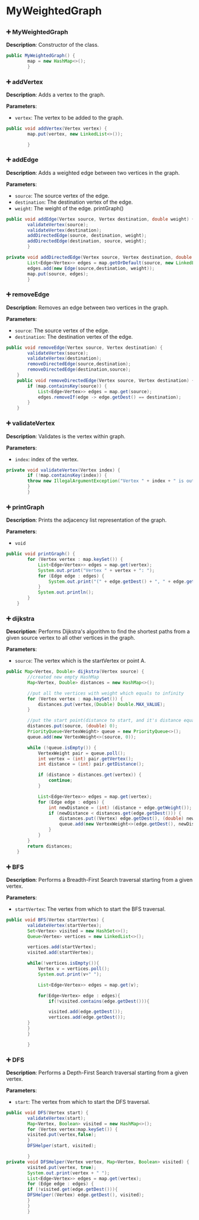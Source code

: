 # MyWeightedGraph
## 
### ➕ MyWeightedGraph
**Description**: Constructor of the class.
```java
public MyWeightedGraph() {
        map = new HashMap<>();
        }
```
### ➕ addVertex
**Description**: Adds a vertex to the graph.

**Parameters**:
- `vertex`: The vertex to be added to the graph.
```java
public void addVertex(Vertex vertex) {
        map.put(vertex, new LinkedList<>());

        }
```
### ➕ addEdge
**Description**: Adds a weighted edge between two vertices in the graph.

**Parameters**:
- `source`: The source vertex of the edge.
- `destination`: The destination vertex of the edge.
- `weight`: The weight of the edge.
printGraph()
```java
public void addEdge(Vertex source, Vertex destination, double weight) {
        validateVertex(source);
        validateVertex(destination);
        addDirectedEdge(source, destination, weight);
        addDirectedEdge(destination, source, weight);
        }

private void addDirectedEdge(Vertex source, Vertex destination, double weight) {
        List<Edge<Vertex>> edges = map.getOrDefault(source, new LinkedList<>());
        edges.add(new Edge(source,destination, weight));
        map.put(source, edges);
        }
```
### ➕ removeEdge
**Description**: Removes an edge between two vertices in the graph.

**Parameters**:
- `source`: The source vertex of the edge.
- `destination`: The destination vertex of the edge.
```java
public void removeEdge(Vertex source, Vertex destination) {
        validateVertex(source);
        validateVertex(destination);
        removeDirectedEdge(source,destination);
        removeDirectedEdge(destination,source);
    }
    public void removeDirectedEdge(Vertex source, Vertex destination) {
        if (map.containsKey(source)) {
            List<Edge<Vertex>> edges = map.get(source);
            edges.removeIf(edge -> edge.getDest() == destination);
        }
    }
```
### ➕ validateVertex
**Description**: Validates is the vertex within graph.

**Parameters**:
- `index`: index of the vertex.
```java
private void validateVertex(Vertex index) {
        if (!map.containsKey(index)) {
        throw new IllegalArgumentException("Vertex " + index + " is out of the range");
        }
        }
```
### ➕ printGraph
**Description**: Prints the adjacency list representation of the graph.

**Parameters**:
- `void`
```java
public void printGraph() {
        for (Vertex vertex : map.keySet()) {
            List<Edge<Vertex>> edges = map.get(vertex);
            System.out.print("Vertex " + vertex + ": ");
            for (Edge edge : edges) {
                System.out.print("(" + edge.getDest() + ", " + edge.getWeight() + ") ");
            }
            System.out.println();
        }
    }
```
### ➕ dijkstra
**Description**: Performs Dijkstra's algorithm to find the shortest paths from a given source vertex to all other vertices in the graph.

**Parameters**:
- `source`: The vertex which is the startVertex or point A.
```java
public Map<Vertex, Double> dijkstra(Vertex source) {
        //created new empty HashMap
        Map<Vertex, Double> distances = new HashMap<>();

        //put all the vertices with weight which equals to infinity
        for (Vertex vertex : map.keySet()) {
            distances.put(vertex,(Double) Double.MAX_VALUE);
        }

        //put the start point(distance to start, and it's distance equals 0)
        distances.put(source, (double) 0);
        PriorityQueue<VertexWeight> queue = new PriorityQueue<>();
        queue.add(new VertexWeight<>(source, 0));

        while (!queue.isEmpty()) {
            VertexWeight pair = queue.poll();
            int vertex = (int) pair.getVertex();
            int distance = (int) pair.getDistance();

            if (distance > distances.get(vertex)) {
                continue;
            }

            List<Edge<Vertex>> edges = map.get(vertex);
            for (Edge edge : edges) {
                int newDistance = (int) (distance + edge.getWeight());
                if (newDistance < distances.get(edge.getDest())) {
                    distances.put((Vertex) edge.getDest(), (double) newDistance);
                    queue.add(new VertexWeight<>(edge.getDest(), newDistance));
                }
            }
        }
        return distances;
    }
```
### ➕ BFS
**Description**: Performs a Breadth-First Search traversal starting from a given vertex.

**Parameters**:
- `startVertex`: The vertex from which to start the BFS traversal.
```java
public void BFS(Vertex startVertex) {
        validateVertex(startVertex);
        Set<Vertex> visited = new HashSet<>();
        Queue<Vertex> vertices = new LinkedList<>();

        vertices.add(startVertex);
        visited.add(startVertex);

        while(!vertices.isEmpty()){
            Vertex v = vertices.poll();
            System.out.print(v+" ");

            List<Edge<Vertex>> edges = map.get(v);

            for(Edge<Vertex> edge : edges){
                if(!visited.contains(edge.getDest())){

                visited.add(edge.getDest());
                vertices.add(edge.getDest());
        }
        }
        }

        }
```
### ➕ DFS
**Description**: Performs a Depth-First Search traversal starting from a given vertex.

**Parameters**:
- `start`: The vertex from which to start the DFS traversal.
```java
public void DFS(Vertex start) {
        validateVertex(start);
        Map<Vertex, Boolean> visited = new HashMap<>();
        for (Vertex vertex:map.keySet()) {
        visited.put(vertex,false);
        }
        DFSHelper(start, visited);

        }
private void DFSHelper(Vertex vertex, Map<Vertex, Boolean> visited) {
        visited.put(vertex, true);
        System.out.print(vertex + " ");
        List<Edge<Vertex>> edges = map.get(vertex);
        for (Edge edge : edges) {
        if (!visited.get(edge.getDest())){
        DFSHelper((Vertex) edge.getDest(), visited);
        }
        }
        }
```

